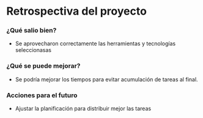 # Retrospectiva del proyecto

### ¿Qué salio bien?
- Se aprovecharon correctamente las herramientas y tecnologías seleccionasas 

### ¿Qué se puede mejorar?
- Se podría mejorar los tiempos para evitar acumulación de tareas al final.

### Acciones para el futuro
- Ajustar la planificación para distribuir mejor las tareas 